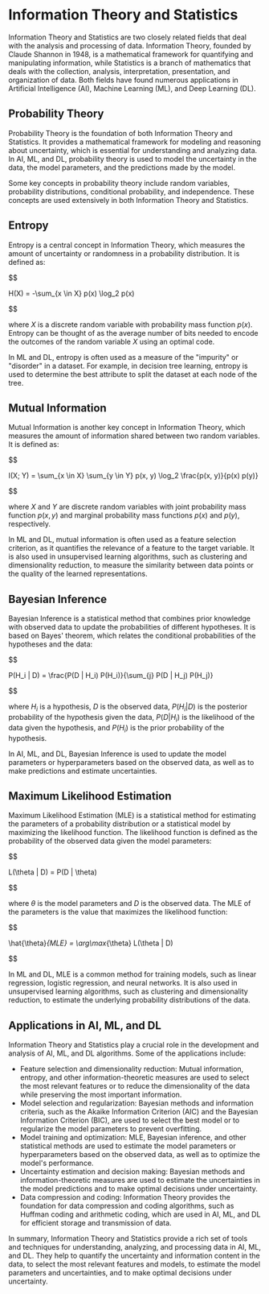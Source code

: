 # Information Theory and Statistics

Information Theory and Statistics are two closely related fields that deal with the analysis and processing of data. Information Theory, founded by Claude Shannon in 1948, is a mathematical framework for quantifying and manipulating information, while Statistics is a branch of mathematics that deals with the collection, analysis, interpretation, presentation, and organization of data. Both fields have found numerous applications in Artificial Intelligence (AI), Machine Learning (ML), and Deep Learning (DL).

## Probability Theory

Probability Theory is the foundation of both Information Theory and Statistics. It provides a mathematical framework for modeling and reasoning about uncertainty, which is essential for understanding and analyzing data. In AI, ML, and DL, probability theory is used to model the uncertainty in the data, the model parameters, and the predictions made by the model.

Some key concepts in probability theory include random variables, probability distributions, conditional probability, and independence. These concepts are used extensively in both Information Theory and Statistics.

## Entropy

Entropy is a central concept in Information Theory, which measures the amount of uncertainty or randomness in a probability distribution. It is defined as:


$$

H(X) = -\sum_{x \in X} p(x) \log_2 p(x)

$$


where $X$ is a discrete random variable with probability mass function $p(x)$. Entropy can be thought of as the average number of bits needed to encode the outcomes of the random variable $X$ using an optimal code.

In ML and DL, entropy is often used as a measure of the "impurity" or "disorder" in a dataset. For example, in decision tree learning, entropy is used to determine the best attribute to split the dataset at each node of the tree.

## Mutual Information

Mutual Information is another key concept in Information Theory, which measures the amount of information shared between two random variables. It is defined as:


$$

I(X; Y) = \sum_{x \in X} \sum_{y \in Y} p(x, y) \log_2 \frac{p(x, y)}{p(x) p(y)}

$$


where $X$ and $Y$ are discrete random variables with joint probability mass function $p(x, y)$ and marginal probability mass functions $p(x)$ and $p(y)$, respectively.

In ML and DL, mutual information is often used as a feature selection criterion, as it quantifies the relevance of a feature to the target variable. It is also used in unsupervised learning algorithms, such as clustering and dimensionality reduction, to measure the similarity between data points or the quality of the learned representations.

## Bayesian Inference

Bayesian Inference is a statistical method that combines prior knowledge with observed data to update the probabilities of different hypotheses. It is based on Bayes' theorem, which relates the conditional probabilities of the hypotheses and the data:


$$

P(H_i | D) = \frac{P(D | H_i) P(H_i)}{\sum_{j} P(D | H_j) P(H_j)}

$$


where $H_i$ is a hypothesis, $D$ is the observed data, $P(H_i | D)$ is the posterior probability of the hypothesis given the data, $P(D | H_i)$ is the likelihood of the data given the hypothesis, and $P(H_i)$ is the prior probability of the hypothesis.

In AI, ML, and DL, Bayesian Inference is used to update the model parameters or hyperparameters based on the observed data, as well as to make predictions and estimate uncertainties.

## Maximum Likelihood Estimation

Maximum Likelihood Estimation (MLE) is a statistical method for estimating the parameters of a probability distribution or a statistical model by maximizing the likelihood function. The likelihood function is defined as the probability of the observed data given the model parameters:


$$

L(\theta | D) = P(D | \theta)

$$


where $\theta$ is the model parameters and $D$ is the observed data. The MLE of the parameters is the value that maximizes the likelihood function:


$$

\hat{\theta}_{MLE} = \arg\max_{\theta} L(\theta | D)

$$


In ML and DL, MLE is a common method for training models, such as linear regression, logistic regression, and neural networks. It is also used in unsupervised learning algorithms, such as clustering and dimensionality reduction, to estimate the underlying probability distributions of the data.

## Applications in AI, ML, and DL

Information Theory and Statistics play a crucial role in the development and analysis of AI, ML, and DL algorithms. Some of the applications include:

- Feature selection and dimensionality reduction: Mutual information, entropy, and other information-theoretic measures are used to select the most relevant features or to reduce the dimensionality of the data while preserving the most important information.
- Model selection and regularization: Bayesian methods and information criteria, such as the Akaike Information Criterion (AIC) and the Bayesian Information Criterion (BIC), are used to select the best model or to regularize the model parameters to prevent overfitting.
- Model training and optimization: MLE, Bayesian inference, and other statistical methods are used to estimate the model parameters or hyperparameters based on the observed data, as well as to optimize the model's performance.
- Uncertainty estimation and decision making: Bayesian methods and information-theoretic measures are used to estimate the uncertainties in the model predictions and to make optimal decisions under uncertainty.
- Data compression and coding: Information Theory provides the foundation for data compression and coding algorithms, such as Huffman coding and arithmetic coding, which are used in AI, ML, and DL for efficient storage and transmission of data.

In summary, Information Theory and Statistics provide a rich set of tools and techniques for understanding, analyzing, and processing data in AI, ML, and DL. They help to quantify the uncertainty and information content in the data, to select the most relevant features and models, to estimate the model parameters and uncertainties, and to make optimal decisions under uncertainty.
